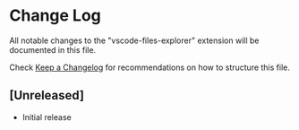 # Change Log

All notable changes to the "vscode-files-explorer" extension will be documented in this file.

Check [Keep a Changelog](http://keepachangelog.com/) for recommendations on how to structure this file.

## [Unreleased]

- Initial release